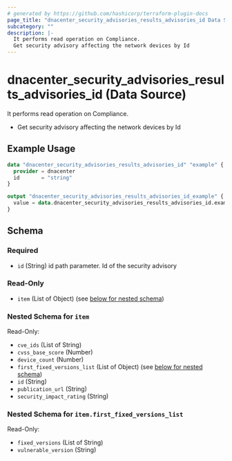 ```yaml
---
# generated by https://github.com/hashicorp/terraform-plugin-docs
page_title: "dnacenter_security_advisories_results_advisories_id Data Source - terraform-provider-dnacenter"
subcategory: ""
description: |-
  It performs read operation on Compliance.
  Get security advisory affecting the network devices by Id
---
```


# dnacenter_security_advisories_results_advisories_id (Data Source)

It performs read operation on Compliance.

- Get security advisory affecting the network devices by Id

## Example Usage

```terraform
data "dnacenter_security_advisories_results_advisories_id" "example" {
  provider = dnacenter
  id       = "string"
}

output "dnacenter_security_advisories_results_advisories_id_example" {
  value = data.dnacenter_security_advisories_results_advisories_id.example.item
}
```

<!-- schema generated by tfplugindocs -->
## Schema

### Required

- `id` (String) id path parameter. Id of the security advisory

### Read-Only

- `item` (List of Object) (see [below for nested schema](#nestedatt--item))

<a id="nestedatt--item"></a>
### Nested Schema for `item`

Read-Only:

- `cve_ids` (List of String)
- `cvss_base_score` (Number)
- `device_count` (Number)
- `first_fixed_versions_list` (List of Object) (see [below for nested schema](#nestedobjatt--item--first_fixed_versions_list))
- `id` (String)
- `publication_url` (String)
- `security_impact_rating` (String)

<a id="nestedobjatt--item--first_fixed_versions_list"></a>
### Nested Schema for `item.first_fixed_versions_list`

Read-Only:

- `fixed_versions` (List of String)
- `vulnerable_version` (String)
